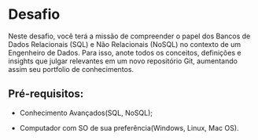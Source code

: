 <h1> Desafio </h1>
Neste desafio, você terá a missão de compreender o papel dos Bancos de Dados Relacionais (SQL) e Não Relacionais (NoSQL) no contexto de um Engenheiro de Dados. Para isso, anote todos os conceitos, definições e insights que julgar relevantes em um novo repositório Git, aumentando assim seu portfolio de conhecimentos.

<h2> Pré-requisitos: </h2>

- Conhecimento Avançados(SQL, NoSQL);

- Computador com SO de sua preferência(Windows, Linux, Mac OS).

